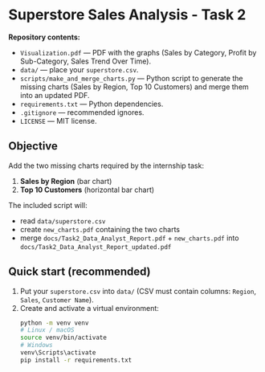 # Superstore Sales Analysis - Task 2

**Repository contents:**  
- `Visualization.pdf` — PDF with the graphs (Sales by Category, Profit by Sub-Category, Sales Trend Over Time). 
- `data/` — place your `superstore.csv`.  
- `scripts/make_and_merge_charts.py` — Python script to generate the missing charts (Sales by Region, Top 10 Customers) and merge them into an updated PDF.  
- `requirements.txt` — Python dependencies.  
- `.gitignore` — recommended ignores.  
- `LICENSE` — MIT license.

## Objective
Add the two missing charts required by the internship task:
1. **Sales by Region** (bar chart)  
2. **Top 10 Customers** (horizontal bar chart)

The included script will:
- read `data/superstore.csv`
- create `new_charts.pdf` containing the two charts
- merge `docs/Task2_Data_Analyst_Report.pdf` + `new_charts.pdf` into `docs/Task2_Data_Analyst_Report_updated.pdf`

## Quick start (recommended)
1. Put your `superstore.csv` into `data/` (CSV must contain columns: `Region`, `Sales`, `Customer Name`).  
2. Create and activate a virtual environment:
   ```bash
   python -m venv venv
   # Linux / macOS
   source venv/bin/activate
   # Windows
   venv\Scripts\activate
   pip install -r requirements.txt
